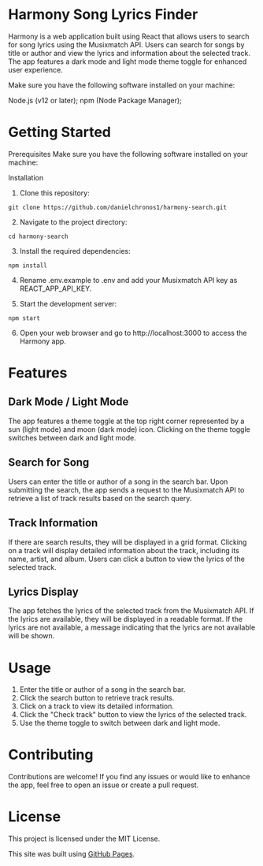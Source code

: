 <h1>Harmony Song Lyrics Finder</h1>

Harmony is a web application built using React that allows users to search for song lyrics using the Musixmatch API. Users can search for songs by title or author and view the lyrics and information about the selected track. The app features a dark mode and light mode theme toggle for enhanced user experience.


Make sure you have the following software installed on your machine:

Node.js (v12 or later);
npm (Node Package Manager);

<h1>Getting Started</h1>
Prerequisites
Make sure you have the following software installed on your machine:

Installation
1. Clone this repository:
```
git clone https://github.com/danielchronos1/harmony-search.git
```
2. Navigate to the project directory:
```
cd harmony-search
```
3. Install the required dependencies:
```
npm install
```
4. Rename .env.example to .env and add your Musixmatch API key as REACT_APP_API_KEY.

5. Start the development server:
```
npm start
```
6. Open your web browser and go to http://localhost:3000 to access the Harmony app.

<h1>Features</h1>

<h2>Dark Mode / Light Mode</h2>
The app features a theme toggle at the top right corner represented by a sun (light mode) and moon (dark mode) icon.
Clicking on the theme toggle switches between dark and light mode.

<h2>Search for Song</h2>
Users can enter the title or author of a song in the search bar.
Upon submitting the search, the app sends a request to the Musixmatch API to retrieve a list of track results based on the search query.

<h2>Track Information</h2>
If there are search results, they will be displayed in a grid format.
Clicking on a track will display detailed information about the track, including its name, artist, and album.
Users can click a button to view the lyrics of the selected track.

<h2>Lyrics Display</h2>
The app fetches the lyrics of the selected track from the Musixmatch API.
If the lyrics are available, they will be displayed in a readable format.
If the lyrics are not available, a message indicating that the lyrics are not available will be shown.

<h1>Usage</h1>

1. Enter the title or author of a song in the search bar.
2. Click the search button to retrieve track results.
3. Click on a track to view its detailed information.
4. Click the "Check track" button to view the lyrics of the selected track.
5. Use the theme toggle to switch between dark and light mode.
   
<h1>Contributing</h1>
Contributions are welcome! If you find any issues or would like to enhance the app, feel free to open an issue or create a pull request.

<h1>License</h1>
This project is licensed under the MIT License.

This site was built using [GitHub Pages]([https://pages.github.com/](https://danielchronos1.github.io/harmony-search/)https://danielchronos1.github.io/harmony-search/).
